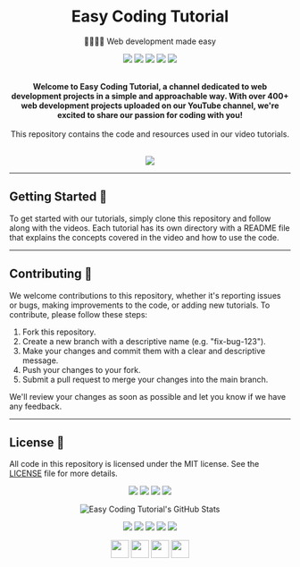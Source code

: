 <div align="center">
  <h1>Easy Coding Tutorial</h1>
  <p>👨‍💻👩‍💻 Web development made easy</p>
  <a href="mailto:ecoding45@gmail.com"><img src="https://img.shields.io/badge/Email-ecoding45%40gmail.com-%23D14836?style=for-the-badge&logo=gmail&logoColor=white"></a>
  <a href="https://www.linkedin.com/in/amanyadaveasycodingtutorial/"><img src="https://img.shields.io/badge/LinkedIn-Aman%20Yadav-%230077B5?style=for-the-badge&logo=linkedin&logoColor=white"></a>
  <a href="https://www.quora.com/profile/Easy-Coding-Tutorial"><img src="https://img.shields.io/badge/Quora-Easy%20Coding%20Tutorial-%23B92B27?style=for-the-badge&logo=quora&logoColor=white"></a>
  <a href="https://www.instagram.com/easycodingtutorial/"><img src="https://img.shields.io/badge/Instagram-%40easycodingtutorial-%23E4405F?style=for-the-badge&logo=instagram&logoColor=white"></a>
  <a href="https://www.youtube.com/c/EasyCodingTutorial"><img src="https://img.shields.io/badge/YouTube-Easy%20Coding%20Tutorial-%23FF0000?style=for-the-badge&logo=youtube&logoColor=white"></a>
  <br><br>
  <p><b>Welcome to Easy Coding Tutorial, a channel dedicated to web development projects in a simple and approachable way. With over 400+ web development projects uploaded on our YouTube channel, we're excited to share our passion for coding with you! </b> <br><br> This repository contains the code and resources used in our video tutorials.</p>
  <br>
  <a href="https://www.buymeacoffee.com/EasyCodTut"><img src="https://img.shields.io/badge/Support%20us-Buy%20us%20a%20coffee!-%23FFDD00?style=for-the-badge&logo=buy-me-a-coffee&logoColor=black"></a>
</div>

---

## Getting Started 🚀

To get started with our tutorials, simply clone this repository and follow along with the videos. Each tutorial has its own directory with a README file that explains the concepts covered in the video and how to use the code.

---

## Contributing 🤝

We welcome contributions to this repository, whether it's reporting issues or bugs, making improvements to the code, or adding new tutorials. To contribute, please follow these steps:

1. Fork this repository.
2. Create a new branch with a descriptive name (e.g. "fix-bug-123").
3. Make your changes and commit them with a clear and descriptive message.
4. Push your changes to your fork.
5. Submit a pull request to merge your changes into the main branch.

We'll review your changes as soon as possible and let you know if we have any feedback.

---

## License 📝

All code in this repository is licensed under the MIT license. See the [LICENSE](LICENSE) file for more details.


<p align="center">
  <img src="https://img.shields.io/badge/👨‍💻-Web%20Developer-blueviolet?style=for-the-badge">
  <img src="https://img.shields.io/badge/🌐-HTML%20|%20CSS%20|%20JavaScript%20|%20React%20|%20Node.js-blue?style=for-the-badge">
  <img src="https://img.shields.io/badge/🚀-Bootstrap%20|%20Materialize%20|%20Styled%20Components-yellow?style=for-the-badge">
  <img src="https://img.shields.io/badge/💼-Freelancer%20|%20YouTuber%20|%20Blogger-lightgrey?style=for-the-badge">
</p>

<p align="center">
  <img src="https://github-readme-stats.vercel.app/api?username=easycodingtutorial&show_icons=true&count_private=true&theme=dark" alt="Easy Coding Tutorial's GitHub Stats">
</p>

<p align="center">
  <a href="https://www.linkedin.com/in/amanyadaveasycodingtutorial/"><img src="https://img.shields.io/badge/-LinkedIn-blue?style=for-the-badge&logo=Linkedin&logoColor=white"></a>
  <a href="https://www.quora.com/profile/Easy-Coding-Tutorial"><img src="https://img.shields.io/badge/-Quora-red?style=for-the-badge&logo=Quora&logoColor=white"></a>
  <a href="https://www.instagram.com/easycodingtutorial/"><img src="https://img.shields.io/badge/-Instagram-pink?style=for-the-badge&logo=Instagram&logoColor=white"></a>
  <a href="https://www.youtube.com/c/EasyCodingTutorial"><img src="https://img.shields.io/badge/-YouTube-red?style=for-the-badge&logo=YouTube&logoColor=white"></a>
  <a href="https://www.buymeacoffee.com/EasyCodTut"><img src="https://img.shields.io/badge/-Buy%20Me%20a%20Coffee-orange?style=for-the-badge&logo=buy-me-a-coffee&logoColor=white"></a>
</p>

<p align="center">
  <a href="https://www.linkedin.com/in/amanyadaveasycodingtutorial/"><img src="https://raw.githubusercontent.com/easycodingtutorial/easycodingtutorial/main/icons/linkedin.svg" height="32px" width="32px"></a>
  <a href="https://www.quora.com/profile/Easy-Coding-Tutorial"><img src="https://raw.githubusercontent.com/easycodingtutorial/easycodingtutorial/main/icons/quora.svg" height="32px" width="32px"></a>
  <a href="https://www.instagram.com/easycodingtutorial/"><img src="https://raw.githubusercontent.com/easycodingtutorial/easycodingtutorial/main/icons/instagram.svg" height="32px" width="32px"></a>
  <a href="https://www.youtube.com/c/EasyCodingTutorial"><img src="https://raw.githubusercontent.com/easycodingtutorial/easycodingtutorial/main/icons/youtube.svg" height="32px" width="32px"></a>
  <a href="https://www.buymeacoffee

